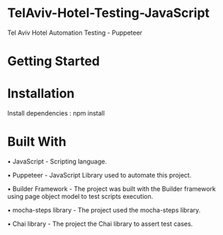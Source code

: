 # TelAviv-Hotel-Testing-JavaScript
Tel Aviv Hotel Automation Testing - Puppeteer

# Getting Started

# Installation

Install dependencies : npm install


# Built With

• JavaScript - Scripting language.

• Puppeteer - JavaScript Library used to automate this project.

• Builder Framework - The project was built with the Builder framework using page object model to test scripts execution.

• mocha-steps library - The project used the mocha-steps library.

• Chai library - The project the Chai library to assert test cases.
